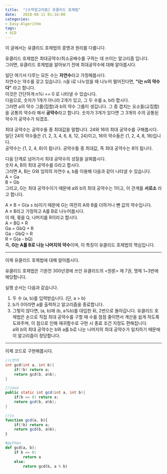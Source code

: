 ```yaml
---
title:  "[수학알고리즘] 유클리드 호제법"
date:   2018-08-11 01:16:00
categories:
- Easy-Algorithm
tags:
- GCD
---
```


이 글에서는 유클리드 호제법의 증명과 원리를 다룹니다.

유클리드 호제법은 최대공약수/최소공배수를 구하는 데 쓰이는 알고리즘 입니다.<br>
그러면, 유클리드 호제법을 알아보기 전에 최대공약수에 대해 알아봅시다.

일단 여기서 다루는 모든 수는 <b>자연수</b>라고 가정해봅시다.<br>
자연수는 약수를 갖고 있습니다. n을 i로 나누었을 때 나누어 떨어진다면, <b>"i는 n의 약수다"</b> 라고 합니다.<br>
이것은 간단하게 n%i == 0 로 나타낼 수 있습니다.<br>
다음으로, 숫자가 1개가 아니라 2개가 있고, 그 두 수를 a, b라 합시다.<br>
그러면 a의 약수 그룹(집합)과 b의 약수 그룹이 생깁니다. 그 중 겹치는 요소들(교집합)을 공통의 약수라 해서 <b>공약수</b>라고 합니다.
숫자가 3개가 있다면 그 3개의 수의 공통된 약수가 공약수가 되겠죠.

최대 공약수는 공약수들 중 최대값을 말합니다. 24와 16의 최대 공약수를 구해봅시다.<br>
일단 24의 약수들은 {1, 2, 3, 4, 6, 8, 12, 24}이고, 16의 약수들은 {1, 2, 4, 8, 16)입니다.<br>
공약수는 {1, 2, 4, 8}이 됩니다. 공약수들 중 최대값, 즉 최대 공약수는 8이 됩니다.

다음 단계로 넘어가서 최대 공약수의 성질을 살펴봅시다.<br>
숫자 A, B의 최대 공약수를 G라고 합시다.<br>
그러면 A, B는 G와 임의의 자연수 a, b를 이용해 다음과 같이 나타낼 수 있습니다.<br>
A = Ga<br>
B = Gb<br>
그리고, G는 최대 공약수이기 때문에 a와 b의 최대 공약수는 1이고, 이 관계를 <b>서로소</b> 라고 합니다.

A ± B = G(a ± b)이기 때문에 G는 여전히 A와 B를 더하거나 뺀 값의 약수입니다.<br>
A ≥ B라고 가정하고 A를 B로 나누어봅시다.<br>
이 때, 몫을 Q, 나머지를 R이라고 합시다.<br>
A = BQ + R<br>
Ga = GbQ + R<br>
Ga - GbQ = R<br>
R = G(a - bQ)<br>
즉, <b>G는 A를 B로 나눈 나머지의 약수</b>이며, 이 특징이 유클리드 호제법의 핵심입니다.

<hr>

이제 유클리드 호제법에 대해 알아봅시다.

유클리드 호제법은 기원전 300년경에 쓰인 유클리드의 <원론> 제 7권, 명제 1~3번에 해당합니다.

실행 순서는 다음과 같습니다.
1. 두 수 (a, b)를 입력받습니다. (단, a > b)
2. b가 0이라면 a를 출력하고 알고리즘을 종료합니다.
3. 그렇지 않다면, (a, b)에 (b, a%b)를 대입한 뒤, 2번으로 돌아갑니다.
유클리드 호제법은 손으로 직접 최대 공약수를 구할 때 수를 점점 줄이면서 계산을 쉽게 하도록 도와주며, 이 점으로 인해 재귀함수로 구현 시 종료 조건 지정도 편해집니다.<br>
a와 b의 최대 공약수는 b와 a를 b로 나눈 나머지의 최대 공약수가 일치하기 때문에 이 알고리즘이 정당합니다.

<hr>

이제 코드로 구현해봅시다.
```cpp
//c언어
int gcd(int a, int b){
    if(!b) return a;
    return gcd(b, a%b);
}
```

```java
//java
public static int gcd(int a, int b){
    if(b == 0) return a;
    return gcd(b, a%b);
}
```

```javascript
//js
function gcd(a, b){
    if(!b) return a;
    return gcd(b, a%b);
}
```

```python
#python
def gcd(a, b):
    if b == 0:
        return a
    else:
        return gcd(b, a % b)
```
